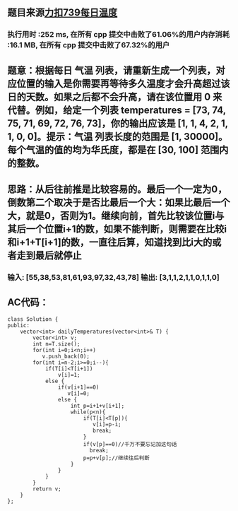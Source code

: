 ## 题目来源[力扣739每日温度](https://leetcode-cn.com/problems/daily-temperatures/)

### 执行用时 :252 ms, 在所有 cpp 提交中击败了61.06%的用户内存消耗 :16.1 MB, 在所有 cpp 提交中击败了67.32%的用户

## 题意：根据每日 气温 列表，请重新生成一个列表，对应位置的输入是你需要再等待多久温度才会升高超过该日的天数。如果之后都不会升高，请在该位置用 0 来代替。例如，给定一个列表 temperatures = [73, 74, 75, 71, 69, 72, 76, 73]，你的输出应该是 [1, 1, 4, 2, 1, 1, 0, 0]。提示：气温 列表长度的范围是 [1, 30000]。每个气温的值的均为华氏度，都是在 [30, 100] 范围内的整数。

## 思路：从后往前推是比较容易的。最后一个一定为0，倒数第二个取决于是否比最后一个大：如果比最后一个大，就是0，否则为1。继续向前，首先比较该位置i与其后一个位置i+1的数，如果不能判断，则需要在比较i和i+1+T[i+1]的数，一直往后算，知道找到比i大的或者走到最后就停止

### 输入: [55,38,53,81,61,93,97,32,43,78]  输出: [3,1,1,2,1,1,0,1,1,0]


## AC代码：
```
class Solution {
public:
    vector<int> dailyTemperatures(vector<int>& T) {
        vector<int> v;
        int n=T.size();
        for(int i=0;i<n;i++)
           v.push_back(0);
        for(int i=n-2;i>=0;i--){
            if(T[i]<T[i+1])
                v[i]=1;
            else {
                if(v[i+1]==0)
                   v[i]=0;
                else {
                    int p=i+1+v[i+1];
                    while(p<n){
                        if(T[i]<T[p]){
                           v[i]=p-i;
                           break;
                        }
                        if(v[p]==0)//千万不要忘记加这句话
                          break;
                        p=p+v[p];//继续往后判断
                    }
                }
            }
        }
        return v;
    }
};

```

